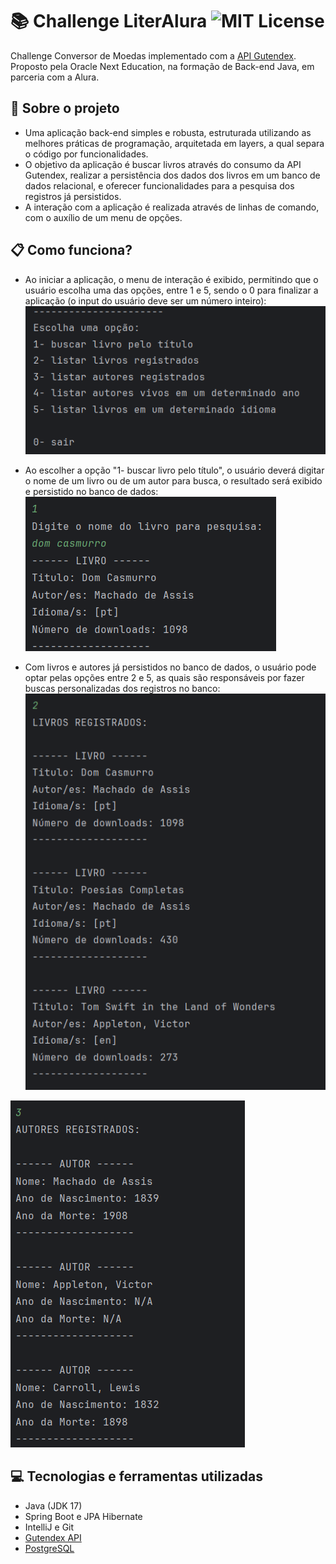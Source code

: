 # :books: Challenge LiterAlura ![MIT License](https://img.shields.io/badge/License-MIT-green.svg)
Challenge Conversor de Moedas implementado com a [API Gutendex](https://gutendex.com).<br>
Proposto pela Oracle Next Education, na formação de Back-end Java, em parceria com a Alura.

## :wrench: Sobre o projeto
- Uma aplicação back-end simples e robusta, estruturada utilizando as melhores práticas de programação, arquitetada em layers, a qual separa o código por funcionalidades.
- O objetivo da aplicação é buscar livros através do consumo da API Gutendex, realizar a persistência dos dados dos livros em um banco de dados relacional, e oferecer funcionalidades para a pesquisa dos registros já persistidos.
- A interação com a aplicação é realizada através de linhas de comando, com o auxílio de um menu de opções. 

## :clipboard: Como funciona?
- Ao iniciar a aplicação, o menu de interação é exibido, permitindo que o usuário escolha uma das opções, entre 1 e 5, sendo o 0 para finalizar a aplicação (o input do usuário deve ser um número inteiro):
![Menu Inicial](./img-readme/menu-inicial.png)

- Ao escolher a opção "1- buscar livro pelo título", o usuário deverá digitar o nome de um livro ou de um autor para busca, o resultado será exibido e persistido no banco de dados:
![Busca por titulo](./img-readme/busca-titulo.png)

- Com livros e autores já persistidos no banco de dados, o usuário pode optar pelas opções entre 2 e 5, as quais são responsáveis por fazer buscas personalizadas dos registros no banco:
![Busca livros registrados](./img-readme/busca-livros-registrados.png)

![Busca autores registrados](./img-readme/busca-autores-registrados.png)

## :computer: Tecnologias e ferramentas utilizadas
- Java (JDK 17)
- Spring Boot e JPA Hibernate
- IntelliJ e Git
- [Gutendex API](https://gutendex.com)
- [PostgreSQL](https://www.postgresql.org)